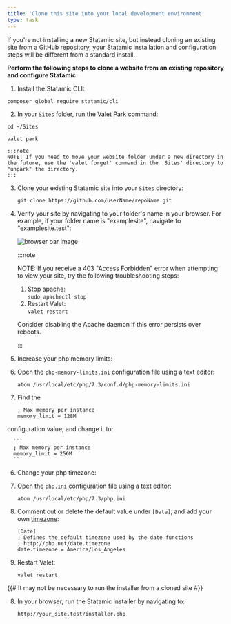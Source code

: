 ```yaml
---
title: 'Clone this site into your local development environment'
type: task
---
```


<!--  For demonstration only, these steps have not yet been verified -->

If you're not installing a new Statamic site, but instead cloning an existing site from a GitHub repository, your Statamic installation and configuration steps will be different from a standard install.

**Perform the following steps to clone a website from an existing repository and configure Statamic:**

1. Install the Statamic CLI:

  ```
  composer global require statamic/cli
  ```

2. In your `Sites` folder, run the Valet Park command:

  ```
  cd ~/Sites

  valet park
  ```

    :::note
    NOTE: If you need to move your website folder under a new directory in the future, use the 'valet forget' command in the 'Sites' directory to "unpark" the directory.
    :::

3. Clone your existing Statamic site into your `Sites` directory:

    ```
    git clone https://github.com/userName/repoName.git
    ```

4. Verify your site by navigating to your folder's name in your browser. For example, if your folder name is "examplesite", navigate to "examplesite.test":

    ![browser bar image](/img/verifySiteName.png)

    :::note
    <p>NOTE: If you receive a 403 "Access Forbidden" error when attempting to view your site, try the following troubleshooting steps:</p>

    <ol>
    <li>
    Stop apache: <br/>
    <code>sudo apachectl stop</code>
    </li>
    <li>
    Restart Valet: <br/>
    <code>valet restart</code>
    </li>
    </ol>


    <p>Consider disabling the Apache daemon if this error persists over reboots.</p>
    :::

5. Increase your php memory limits:

  1. Open the `php-memory-limits.ini` configuration file using a text editor:

      ```
      atom /usr/local/etc/php/7.3/conf.d/php-memory-limits.ini
      ```

  2. Find the
      ```
      ; Max memory per instance
      memory_limit = 128M
      ```
  configuration value, and change it to:

      ```
      ; Max memory per instance
      memory_limit = 256M
      ```

6. Change your php timezone:

  1. Open the `php.ini` configuration file using a text editor:

      ```
      atom /usr/local/etc/php/7.3/php.ini
      ```

  2. Comment out or delete the default value under `[Date]`, and add your own [timezone](https://www.php.net/manual/en/timezones.america.php):

      ```
      [Date]
      ; Defines the default timezone used by the date functions
      ; http://php.net/date.timezone
      date.timezone = America/Los_Angeles
      ```

7. Restart Valet:

    ```
    valet restart
    ```

{{# It may not be necessary to run the installer from a cloned site #}}

8. In your browser, run the Statamic installer by navigating to:

    ```
    http://your_site.test/installer.php
    ```

<!-- For demonstration only, these steps have not yet been verified -->

